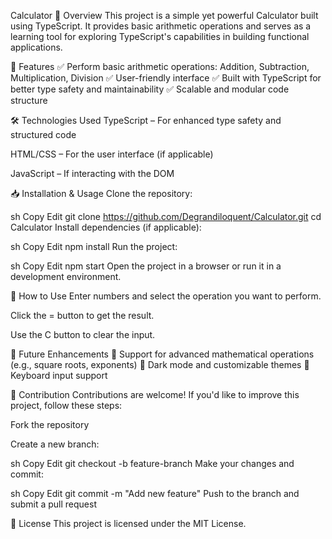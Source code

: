 Calculator
📌 Overview
This project is a simple yet powerful Calculator built using TypeScript. It provides basic arithmetic operations and serves as a learning tool for exploring TypeScript's capabilities in building functional applications.

🚀 Features
✅ Perform basic arithmetic operations: Addition, Subtraction, Multiplication, Division
✅ User-friendly interface
✅ Built with TypeScript for better type safety and maintainability
✅ Scalable and modular code structure

🛠️ Technologies Used
TypeScript – For enhanced type safety and structured code

HTML/CSS – For the user interface (if applicable)

JavaScript – If interacting with the DOM

📥 Installation & Usage
Clone the repository:

sh
Copy
Edit
git clone https://github.com/Degrandiloquent/Calculator.git
cd Calculator
Install dependencies (if applicable):

sh
Copy
Edit
npm install
Run the project:

sh
Copy
Edit
npm start
Open the project in a browser or run it in a development environment.

🎯 How to Use
Enter numbers and select the operation you want to perform.

Click the = button to get the result.

Use the C button to clear the input.

📌 Future Enhancements
🔹 Support for advanced mathematical operations (e.g., square roots, exponents)
🔹 Dark mode and customizable themes
🔹 Keyboard input support

🤝 Contribution
Contributions are welcome! If you'd like to improve this project, follow these steps:

Fork the repository

Create a new branch:

sh
Copy
Edit
git checkout -b feature-branch
Make your changes and commit:

sh
Copy
Edit
git commit -m "Add new feature"
Push to the branch and submit a pull request

📜 License
This project is licensed under the MIT License.
